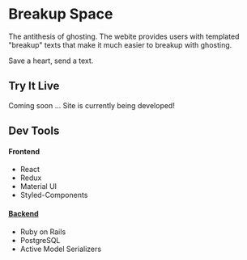 # Breakup Space

The antithesis of ghosting. The webite provides users with templated "breakup" texts that make it much easier to breakup with ghosting.

Save a heart, send a text.

## Try It Live

Coming soon ... Site is currently being developed!

## Dev Tools

#### Frontend

- React
- Redux
- Material UI
- Styled-Components

#### [Backend](https://github.com/kevinpark07/Breakup-Space-Backend)

- Ruby on Rails
- PostgreSQL
- Active Model Serializers

